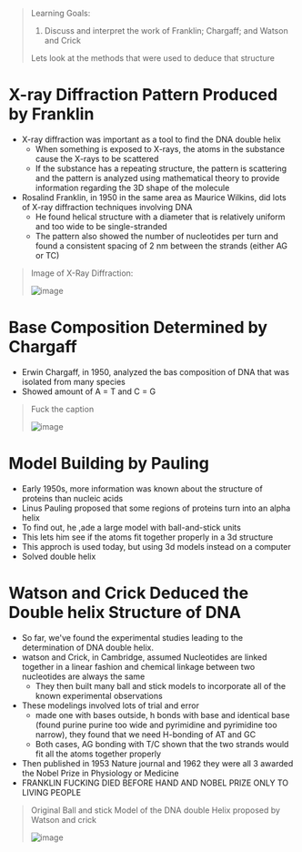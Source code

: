 > Learning Goals:
> 1. Discuss and interpret the work of Franklin; Chargaff; and Watson and Crick
>
> Lets look at the methods that were used to deduce that structure

# X-ray Diffraction Pattern Produced by Franklin
- X-ray diffraction was important as a tool to find the DNA double helix
  - When something is exposed to X-rays, the atoms in the substance cause the X-rays to be scattered
  - If the substance has a repeating structure, the pattern is scattering and the pattern is analyzed using mathematical theory to provide information regarding the 3D shape of the molecule
- Rosalind Franklin, in 1950 in the same area as Maurice Wilkins, did lots of X-ray diffraction techniques involving DNA
  - He found helical structure with a diameter that is relatively uniform and too wide to be single-stranded
  - The pattern also showed the number of nucleotides per turn and found a consistent spacing of 2 nm between the strands (either AG or TC)

> Image of X-Ray Diffraction:
> 
> ![image](https://github.com/MCBasterSheet/MCBasterSheet/assets/157453648/f89428da-9eaa-45a1-9d83-2848bf455e21)


# Base Composition Determined by Chargaff
- Erwin Chargaff, in 1950, analyzed the bas composition of DNA that was isolated from many species
- Showed amount of A = T and C = G

> Fuck the caption
>
> ![image](https://github.com/MCBasterSheet/MCBasterSheet/assets/157453648/1d2e5156-c8e0-4bf7-97d7-2f1889dad6a6)

# Model Building by Pauling
- Early 1950s, more information was known about the structure of proteins than nucleic acids
- Linus Pauling proposed that some regions of proteins turn into an alpha helix
- To find out, he ,ade a large model with ball-and-stick units
- This lets him see if the atoms fit together properly in a 3d structure
- This approch is used today, but using 3d models instead on a computer
- Solved double helix

# Watson and Crick Deduced the Double helix Structure of DNA
- So far, we've found the experimental studies leading to the determination of DNA double helix.
- watson and Crick, in Cambridge, assumed Nucleotides are linked together in a linear fashion and chemical linkage between two nucleotides are always the same
  - They then built many ball and stick models to incorporate all of the known experimental observations
- These modelings involved lots of trial and error
  - made one with bases outside, h bonds with base and identical base (found purine purine too wide and pyrimidine and pyrimidine too narrow), they found that we need H-bonding of AT and GC
  - Both cases, AG bonding with T/C shown that the two strands would fit all the atoms together properly
- Then published in 1953 Nature journal and 1962 they were all 3 awarded the Nobel Prize in Physiology or Medicine
- FRANKLIN FUCKING DIED BEFORE HAND AND NOBEL PRIZE ONLY TO LIVING PEOPLE

> Original Ball and stick Model of the DNA double Helix proposed by Watson and crick
>
> ![image](https://github.com/MCBasterSheet/MCBasterSheet/assets/157453648/8c57e199-7f23-42b0-989b-2d7f0b279b8a)
